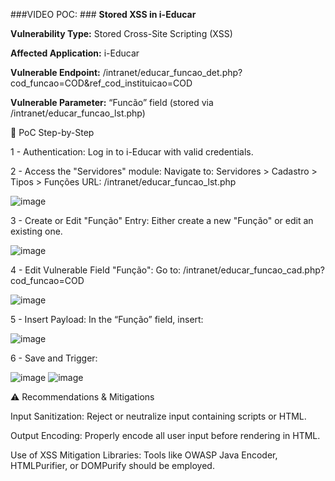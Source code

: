 ###VIDEO POC:   ###
**Stored XSS in i-Educar**

**Vulnerability Type:** Stored Cross-Site Scripting (XSS)

**Affected Application:** i-Educar

**Vulnerable Endpoint:** /intranet/educar_funcao_det.php?cod_funcao=COD&ref_cod_instituicao=COD

**Vulnerable Parameter:** “Funcão” field (stored via /intranet/educar_funcao_lst.php)

🔧 PoC Step-by-Step

1 - Authentication:
Log in to i-Educar with valid credentials.

2 - Access the "Servidores" module:
Navigate to:
Servidores > Cadastro > Tipos > Funções
URL: /intranet/educar_funcao_lst.php

![image](https://github.com/user-attachments/assets/1329b390-963d-4dc5-b373-0ec9bf0843da)


3 - Create or Edit "Função" Entry:
Either create a new "Função" or edit an existing one.

![image](https://github.com/user-attachments/assets/dc57f3c5-3736-4a21-a707-92ef4cd12ad5)


4  - Edit Vulnerable Field "Função":
Go to:
/intranet/educar_funcao_cad.php?cod_funcao=COD

![image](https://github.com/user-attachments/assets/1a25a98f-f9ef-4ad8-96dc-c70080b747b2)


5 - Insert Payload:
In the “Função” field, insert:

<script>alert('PoC VulDB i-Educar Pacxxx')</script>
![image](https://github.com/user-attachments/assets/9a0156c5-8613-4b0f-acbc-ffdea5a06cf0)


6 - Save and Trigger:

![image](https://github.com/user-attachments/assets/2fe4f80d-d859-4b33-be16-6b70cac8ef9c)
![image](https://github.com/user-attachments/assets/16c9f422-1dbf-4618-842d-09245e6881de)


⚠️ Recommendations & Mitigations

Input Sanitization: Reject or neutralize input containing scripts or HTML.

Output Encoding: Properly encode all user input before rendering in HTML.

Use of XSS Mitigation Libraries: Tools like OWASP Java Encoder, HTMLPurifier, or DOMPurify should be employed.
